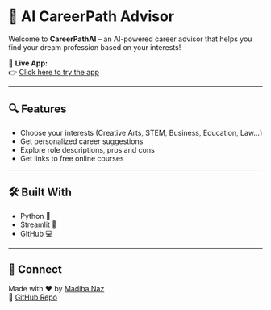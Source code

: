 # 🎯 AI CareerPath Advisor

Welcome to **CareerPathAI** – an AI-powered career advisor that helps you find your dream profession based on your interests!

🚀 **Live App:**  
👉 [Click here to try the app](https://careerpathai-jxbzo8sarakdpgzrp8ke2s.streamlit.app/)

---

## 🔍 Features

- Choose your interests (Creative Arts, STEM, Business, Education, Law...)
- Get personalized career suggestions
- Explore role descriptions, pros and cons
- Get links to free online courses

---

## 🛠️ Built With

- Python 🐍
- Streamlit 🚀
- GitHub 💻

---

## 📎 Connect

Made with ❤️ by [Madiha Naz](https://www.linkedin.com/in/madihanaz/)  
📂 [GitHub Repo](https://github.com/madiha3106/careerpathAI)
